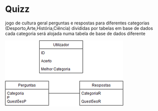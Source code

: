 # Quizz
jogo de cultura geral 
perguntas e respostas para diferentes categorias (Desporto,Arte,História,Ciência) divididas por tabelas em base de dados
cada categoria será alojada numa tabela de base de dados diferente


![alt text](https://github.com/Pedromatos98/Quizz/blob/master/Quizz.png)
